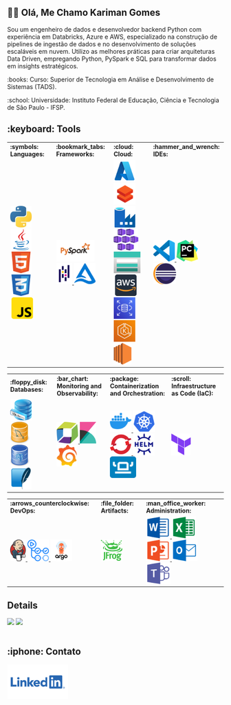 <h2>
👨‍💻 Olá, Me Chamo Kariman Gomes
</h2>
<p>
Sou um engenheiro de dados e desenvolvedor backend Python com experiência em Databricks, Azure e AWS, especializado na construção de pipelines de ingestão de dados e no desenvolvimento de soluções escaláveis em nuvem. 
Utilizo as melhores práticas para criar arquiteturas Data Driven, empregando Python, PySpark e SQL para transformar dados em insights estratégicos.
</p>

<p>:books: Curso: Superior de Tecnologia em Análise e Desenvolvimento de Sistemas (TADS).</p>

<p>:school: Universidade: Instituto Federal de Educação, Ciência e Tecnologia de São Paulo - IFSP.</p>

<h2>:keyboard: Tools</h2>

<table>
  <tr>
    <td><strong>:symbols: Languages:</strong></td>
    <td><strong>:bookmark_tabs: Frameworks:</strong></td>
    <td><strong>:cloud: Cloud:</strong></td>
    <td><strong>:hammer_and_wrench: IDEs:</strong></td>
  </tr>
  <tr>
    <td>
      <a href="https://www.devmedia.com.br/python-tutorial/33274#:~:text=Python%20%C3%A9%20uma%20linguagem%20de,C%2B%2B%2C%20Java%20e%20C%23.">
        <img alt="Logo Linguagem Python" title="Python" src="https://github.com/Karimangfn/Images-Perfil-Github/blob/main/python.jpg" height="50px"/>
      </a>
      <a href="https://www.java.com/pt-BR/download/help/whatis_java.html">
        <img alt="Logo Linguagem Java" title="Java" src="https://github.com/Karimangfn/Images-Perfil-Github/blob/main/LogoJava.png" height="50px"/>
      </a>
      <a href="https://developer.mozilla.org/pt-BR/docs/Learn/Getting_started_with_the_web/HTML_basics">
        <img alt="Logo Linguagem HTML" title="HTML" src="https://github.com/Karimangfn/Images-Perfil-Github/blob/main/LogoHTML.png" height="50px"/>
      </a>
      <a href="https://developer.mozilla.org/pt-BR/docs/Learn/CSS/First_steps/What_is_CSS">
        <img alt="Logo Linguagem CSS" title="CSS" src="https://github.com/Karimangfn/Images-Perfil-Github/blob/main/LogoCSS.png" height="50px"/>
      </a>
      <a href="https://developer.mozilla.org/pt-BR/docs/Learn/JavaScript/First_steps/What_is_JavaScript">
        <img alt="Logo Linguagem Javascript" title="Javascript" src="https://github.com/Karimangfn/Images-Perfil-Github/blob/main/LogoJavascript1.png" height="50px"/>
      </a>
    </td>
    <td>
      <a href="https://spark.apache.org/docs/latest/api/python/">
        <img alt="Logo Framework PySpark" title="PySpark" src="https://github.com/Karimangfn/Images-Perfil-Github/blob/main/LogoPySpark.jpeg" height="50px"/>
      </a>
      <a href="https://pandas.pydata.org/">
        <img alt="Logo Framework Pandas" title="Pandas" src="https://github.com/Karimangfn/Images-Perfil-Github/blob/main/LogoPandas.png" height="50px"/>
      </a>
      <a href="https://delta.io/">
        <img alt="Logo Delta Lake" title="Delta Lake" src="https://github.com/Karimangfn/Images-Perfil-Github/blob/main/LogoDeltaLake.png" height="50px"/>
      </a>
    </td>
    <td>
      <a href="https://azure.microsoft.com/pt-br/">
        <img alt="Logo Azure" title="Microsoft Azure" src="https://github.com/Karimangfn/Images-Perfil-Github/blob/main/LogoAzure.png" height="50px"/>
      </a>
      <a href="https://azure.microsoft.com/pt-br/products/databricks/#overview">
        <img alt="Logo Databricks" title="Databricks" src="https://github.com/Karimangfn/Images-Perfil-Github/blob/main/LogoDataBricks.png" height="50px"/>
      </a>
      <a href="https://azure.microsoft.com/pt-br/products/data-factory/">
        <img alt="Logo Datafactory" title="Azure Datafactory" src="https://github.com/Karimangfn/Images-Perfil-Github/blob/main/LogoDataFactory.png" height="50px"/>
      </a>
      <a href="https://azure.microsoft.com/pt-br/products/kubernetes-service/">
        <img alt="Logo AKS" title="Azure Kubernetes Service" src="https://github.com/Karimangfn/Images-Perfil-Github/blob/main/Azure-Kubernetes-Service.png" height="50px"/>
      </a>
      <a href="https://learn.microsoft.com/en-us/azure/storage/common/storage-introduction/">
        <img alt="Logo Storage Account" title="Azure Storage Account" src="https://github.com/Karimangfn/Images-Perfil-Github/blob/main/Azure-Storage-Account.png" height="50px"/>
      </a>
      <a href="https://aws.amazon.com/pt/">
        <img alt="Logo AWS" title="AWS" src="https://github.com/Karimangfn/Images-Perfil-Github/blob/main/LogoAWS.png" height="50px"/>
      </a>
      <a href="https://aws.amazon.com/pt/rds/">
        <img alt="Logo RDS" title="AWS Relacional Database Service" src="https://github.com/Karimangfn/Images-Perfil-Github/blob/main/AWS-RDS.png" height="50px"/>
      </a>
      <a href="https://aws.amazon.com/pt/eks/">
        <img alt="Logo EKS" title="AWS Elastic Kubernetes Service" src="https://github.com/Karimangfn/Images-Perfil-Github/blob/main/AWS-EKS.jpg" height="50px"/>
      </a>
      <a href="https://aws.amazon.com/pt/ec2/">
        <img alt="Logo EC2" title="AWS EC2" src="https://github.com/Karimangfn/Images-Perfil-Github/blob/main/AWS-EC2.png" height="50px"/>
      </a>
    </td>
    <td>
      <a href="https://code.visualstudio.com/">
        <img alt="VSCode" title="Visual Studio Code" src="https://github.com/Karimangfn/Images-Perfil-Github/blob/main/VSCode-Icon.png" height="50px"/>
      </a>
      <a href="https://www.jetbrains.com/pycharm/">
        <img alt="PyCharm" title="PyCharm" src="https://github.com/Karimangfn/Images-Perfil-Github/blob/main/Pycharm-Icon.png" height="50px"/>
      </a>
      <a href="https://eclipseide.org/">
        <img alt="Eclipse" title="Eclipse" src="https://github.com/Karimangfn/Images-Perfil-Github/blob/main/Eclipse-Icon.png" height="50px"/>
      </a>
    </td>
  </tr>
</table>

<table>
  <tr>
    <td><strong>:floppy_disk: Databases:</strong></td>
    <td><strong>:bar_chart: Monitoring and Observability:</strong></td>
    <td><strong>:package: Containerization and Orchestration:</strong></td>
    <td><strong>:scroll: Infraestructure as Code (IaC):</strong></td>
  </tr>
  <tr>
    <td>
      <a href="https://learn.microsoft.com/pt-br/sql/sql-server/what-is-sql-server?view=sql-server-ver16">
        <img alt="SQL Server" title="SQL Server" src="https://github.com/Karimangfn/Images-Perfil-Github/blob/main/SQLServer.png" height="50px"/>
      </a>
      <a href="https://www.mysql.com/">
        <img alt="MySQL" title="MySQL" src="https://github.com/Karimangfn/Images-Perfil-Github/blob/main/MySQL.png" height="50px"/>
      </a>
      <a href="https://www.postgresql.org/">
        <img alt="PostgreSQL" title="PostgreSQL" src="https://github.com/Karimangfn/Images-Perfil-Github/blob/main/PostgreSQL.png" height="50px"/>
      </a>
      <a href="https://www.sqlite.org/">
        <img alt="SQLite" title="SQLite" src="https://github.com/Karimangfn/Images-Perfil-Github/blob/main/SQLite.png" height="50px"/>
      </a>
    </td>
    <td>
      <a href="https://www.dynatrace.com/pt-br/">
        <img alt="Dynatrace" title="Dynatrace" src="https://github.com/Karimangfn/Images-Perfil-Github/blob/main/Dynatrace.png" height="50px"/>
      </a>
      <a href="https://www.elastic.co/pt/kibana/">
        <img alt="Kibana" title="Kibana" src="https://github.com/Karimangfn/Images-Perfil-Github/blob/main/Kibana.png" height="50px"/>
      </a>
      <a href="https://grafana.com/">
        <img alt="Grafana" title="Grafana" src="https://github.com/Karimangfn/Images-Perfil-Github/blob/main/Grafana.jpg" height="50px"/>
      </a>
    </td>
    <td>
      <a href="https://www.docker.com/">
        <img alt="Docker" title="Docker" src="https://github.com/Karimangfn/Images-Perfil-Github/blob/main/Docker.png" height="50px"/>
      </a>
      <a href="https://kubernetes.io/pt-br/">
        <img alt="Kubernetes" title="Kubernetes" src="https://github.com/Karimangfn/Images-Perfil-Github/blob/main/Kubernetes.png" height="50px"/>
      </a>
      <a href="https://www.redhat.com/pt-br/technologies/cloud-computing/openshift/">
        <img alt="OpenShift" title="OpenShift" src="https://github.com/Karimangfn/Images-Perfil-Github/blob/main/OpenShift.png" height="50px"/>
      </a>
      <a href="https://helm.sh/">
        <img alt="Helm" title="Helm" src="https://github.com/Karimangfn/Images-Perfil-Github/blob/main/Helm.png" height="50px"/>
      </a>
      <a href="https://rancherdesktop.io/">
        <img alt="Rancher Desktop" title="Rancher Desktop" src="https://github.com/Karimangfn/Images-Perfil-Github/blob/main/Rancher-Desktop.png" height="50px"/>
      </a>
    </td>
    <td>
      <a href="https://www.terraform.io/">
        <img alt="Terraform" title="Terraform" src="https://github.com/Karimangfn/Images-Perfil-Github/blob/main/Terraform.png" height="50px"/>
      </a>
    </td>
  </tr>
</table>

<table>
  <tr>
    <td><strong>:arrows_counterclockwise: DevOps:</strong></td>
    <td><strong>:file_folder: Artifacts:</strong></td>
    <td><strong>:man_office_worker: Administration:</strong></td>
  </tr>
  <tr>
    <td>
      <a href="https://www.jenkins.io/">
        <img alt="Jenkins" title="Jenkins" src="https://github.com/Karimangfn/Images-Perfil-Github/blob/main/Jenkins.png" height="50px"/>
      </a>
      <a href="https://github.com/features/actions">
        <img alt="Github Actions" title="Github Actions" src="https://github.com/Karimangfn/Images-Perfil-Github/blob/main/Github-Actions.png" height="50px"/>
      </a>
      <a href="https://argo-cd.readthedocs.io/en/stable/">
        <img alt="ArgoCD" title="ArgoCD" src="https://github.com/Karimangfn/Images-Perfil-Github/blob/main/ArgoCD.png" height="50px"/>
      </a>
    </td>
    <td>
      <a href="https://jfrog.com/artifactory/">
        <img alt="JFrog Artifactory" title="JFrog Artifactory" src="https://github.com/Karimangfn/Images-Perfil-Github/blob/main/JFrog.png" height="50px"/>
      </a>
    </td>
    <td>
      <a href="https://www.microsoft.com/pt-br/microsoft-365/word/">
        <img alt="Word" title="Word" src="https://github.com/Karimangfn/Images-Perfil-Github/blob/main/LogoWord.png" height="50px"/>
      </a>
      <a href="https://www.microsoft.com/pt-br/microsoft-365/excel/">
        <img alt="Excel" title="Excel" src="https://github.com/Karimangfn/Images-Perfil-Github/blob/main/LogoExcel.png" height="50px"/>
      </a>
      <a href="https://www.microsoft.com/pt-br/microsoft-365/powerpoint/">
        <img alt="Power Point" title="Power Point" src="https://github.com/Karimangfn/Images-Perfil-Github/blob/main/LogoPowerPoint.png" height="50px"/>
      </a>
      <a href="https://www.microsoft.com/pt-br/microsoft-365/outlook/email-and-calendar-software-microsoft-outlook/">
        <img alt="Outlook" title="Outlook" src="https://github.com/Karimangfn/Images-Perfil-Github/blob/main/LogoOutlook.png" height="50px"/>
      </a>
      </a>
      <a href="https://www.microsoft.com/pt-br/microsoft-teams/">
        <img alt="Teams" title="Teams" src="https://github.com/Karimangfn/Images-Perfil-Github/blob/main/LogoTeams.png" height="50px"/>
      </a>
    </td>
  </tr>
</table>

<h2>Details</h2>
<div>
<img loading="lazy" height="160em" src="https://github-readme-stats.vercel.app/api?username=Karimangfn&show_icons=true&theme=dracula&include_all_commits=true&count_private=true"/>
<img loading="lazy" height="160em" src="https://github-readme-stats.vercel.app/api/top-langs/?username=Karimangfn&layout=compact&langs_count=7&theme=dracula"/>
</div>

<br>
<h2> :iphone: Contato</h2> 

<p>
<a href="https://www.linkedin.com/in/kariman-gomes/" alt="Linkedin"> 
<img src="https://github.com/Karimangfn/Images-Perfil-Github/blob/main/Linkedin-Logo.png" height="80px"/> 
</a>
  
</p>
</h3>
